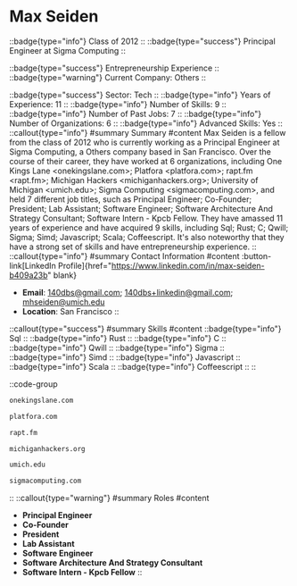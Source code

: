 # Max Seiden
::badge{type="info"}
Class of 2012
::
::badge{type="success"}
Principal Engineer at Sigma Computing
::

::badge{type="success"}
Entrepreneurship Experience
::
::badge{type="warning"}
Current Company: Others
::

::badge{type="success"}
Sector: Tech
::
::badge{type="info"}
Years of Experience: 11
::
::badge{type="info"}
Number of Skills: 9
::
::badge{type="info"}
Number of Past Jobs: 7
::
::badge{type="info"}
Number of Organizations: 6
::
::badge{type="info"}
Advanced Skills: Yes
::
::callout{type="info"}
#summary
Summary
#content
Max Seiden is a fellow from the class of 2012 who is currently working as a Principal Engineer at Sigma Computing, a Others company based in San Francisco. Over the course of their career, they have worked at 6 organizations, including One Kings Lane <onekingslane.com>; Platfora <platfora.com>; rapt.fm <rapt.fm>; Michigan Hackers <michiganhackers.org>; University of Michigan <umich.edu>; Sigma Computing <sigmacomputing.com>, and held 7 different job titles, such as Principal Engineer; Co-Founder; President; Lab Assistant; Software Engineer; Software Architecture And Strategy Consultant; Software Intern - Kpcb Fellow. They have amassed 11 years of experience and have acquired 9 skills, including Sql; Rust; C; Qwill; Sigma; Simd; Javascript; Scala; Coffeescript. It's also noteworthy that they have a strong set of skills and have entrepreneurship experience.
::
::callout{type="info"}
#summary
Contact Information
#content
:button-link[LinkedIn Profile]{href="https://www.linkedin.com/in/max-seiden-b409a23b" blank}
- **Email**: 140dbs@gmail.com; 140dbs+linkedin@gmail.com; mhseiden@umich.edu
- **Location**: San Francisco
::

::callout{type="success"}
#summary
Skills
#content
::badge{type="info"}
Sql
::
::badge{type="info"}
Rust
::
::badge{type="info"}
C
::
::badge{type="info"}
Qwill
::
::badge{type="info"}
Sigma
::
::badge{type="info"}
Simd
::
::badge{type="info"}
Javascript
::
::badge{type="info"}
Scala
::
::badge{type="info"}
Coffeescript
::
::

::code-group
```bash [One Kings Lane]
onekingslane.com
```
```bash [Platfora]
platfora.com
```
```bash [rapt.fm]
rapt.fm
```
```bash [Michigan Hackers]
michiganhackers.org
```
```bash [University of Michigan]
umich.edu
```
```bash [Sigma Computing]
sigmacomputing.com
```
::
::callout{type="warning"}
#summary
Roles
#content
- **Principal Engineer**
- **Co-Founder**
- **President**
- **Lab Assistant**
- **Software Engineer**
- **Software Architecture And Strategy Consultant**
- **Software Intern - Kpcb Fellow**
::

